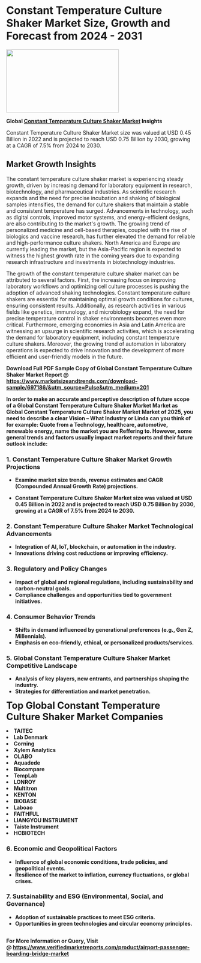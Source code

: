 <H1>Constant Temperature Culture Shaker Market Size, Growth and Forecast from 2024 - 2031</H1><img class="aligncenter size-medium wp-image-584254" src="https://thirdeyenews.in/wp-content/uploads/2024/09/Global-Market-Research-300x168.jpeg" alt="" width="300" height="168" /><p><strong>Global&nbsp;<a href="https://www.marketsizeandtrends.com/download-sample/697186/&amp;utm_source=Pulse&amp;utm_medium=201">Constant Temperature Culture Shaker Market</a> Insights</strong></p><p>Constant Temperature Culture Shaker Market size was valued at USD 0.45 Billion in 2022 and is projected to reach USD 0.75 Billion by 2030, growing at a CAGR of 7.5% from 2024 to 2030.</p><p><h2>Market Growth Insights</h2> <p>The constant temperature culture shaker market is experiencing steady growth, driven by increasing demand for laboratory equipment in research, biotechnology, and pharmaceutical industries. As scientific research expands and the need for precise incubation and shaking of biological samples intensifies, the demand for culture shakers that maintain a stable and consistent temperature has surged. Advancements in technology, such as digital controls, improved motor systems, and energy-efficient designs, are also contributing to the market's growth. The growing trend of personalized medicine and cell-based therapies, coupled with the rise of biologics and vaccine research, has further elevated the demand for reliable and high-performance culture shakers. North America and Europe are currently leading the market, but the Asia-Pacific region is expected to witness the highest growth rate in the coming years due to expanding research infrastructure and investments in biotechnology industries.</p> <p><strong></strong></p> <p>The growth of the constant temperature culture shaker market can be attributed to several factors. First, the increasing focus on improving laboratory workflows and optimizing cell culture processes is pushing the adoption of advanced shaking technologies. Constant temperature culture shakers are essential for maintaining optimal growth conditions for cultures, ensuring consistent results. Additionally, as research activities in various fields like genetics, immunology, and microbiology expand, the need for precise temperature control in shaker environments becomes even more critical. Furthermore, emerging economies in Asia and Latin America are witnessing an upsurge in scientific research activities, which is accelerating the demand for laboratory equipment, including constant temperature culture shakers. Moreover, the growing trend of automation in laboratory operations is expected to drive innovation and the development of more efficient and user-friendly models in the future.</p> <p><strong></p><p><span class=""><strong>Download Full PDF Sample Copy of Global Constant Temperature Culture Shaker Market Report</strong> @ <a href="https://www.marketsizeandtrends.com/download-sample/697186/&amp;utm_source=Pulse&amp;utm_medium=201" target="_blank">https://www.marketsizeandtrends.com/download-sample/697186/&amp;utm_source=Pulse&amp;utm_medium=201</a></span></p><p>In order to make an accurate and perceptive description of future scope of a Global&nbsp;Constant Temperature Culture Shaker Market Market as Global&nbsp;Constant Temperature Culture Shaker Market Market of 2025, you need to describe a clear Vision &ndash; What Industry or Linda can you think of for example: Quote from a Technology, healthcare, automotive, renewable energy, name the market you are Reffering to. However, some general trends and factors usually impact market reports and their future outlook include:</p><h3>1.&nbsp;<strong>Constant Temperature Culture Shaker Market Growth Projections</strong></h3><ul><li>Examine market size trends, revenue estimates and CAGR (Compounded Annual Growth Rate) projections.</li><li><p>Constant Temperature Culture Shaker Market size was valued at USD 0.45 Billion in 2022 and is projected to reach USD 0.75 Billion by 2030, growing at a CAGR of 7.5% from 2024 to 2030.</p></li></ul><h3>2.&nbsp;<strong>Constant Temperature Culture Shaker Market Technological Advancements</strong></h3><ul><li>Integration of AI, IoT, blockchain, or automation in the industry.</li><li>Innovations driving cost reductions or improving efficiency.</li></ul><h3>3.&nbsp;<strong>Regulatory and Policy Changes</strong></h3><ul><li>Impact of global and regional regulations, including sustainability and carbon-neutral goals.</li><li>Compliance challenges and opportunities tied to government initiatives.</li></ul><h3>4.&nbsp;<strong>Consumer Behavior Trends</strong></h3><ul><li>Shifts in demand influenced by generational preferences (e.g., Gen Z, Millennials).</li><li>Emphasis on eco-friendly, ethical, or personalized products/services.</li></ul><h3>5.&nbsp;<strong>Global Constant Temperature Culture Shaker Market Competitive Landscape</strong></h3><ul><li>Analysis of key players, new entrants, and partnerships shaping the industry.</li><li>Strategies for differentiation and market penetration.</li></ul><p data-pm-slice="1 1 []"><span style="color: inherit; font-family: inherit; font-size: 25px;">Top Global Constant Temperature Culture Shaker Market Companies</span></p><div class="" data-test-id=""><p><li>TAITEC</li><li> Lab Denmark</li><li> Corning</li><li> Xylem Analytics</li><li> OLABO</li><li> Aquadede</li><li> Biocompare</li><li> TempLab</li><li> LONROY</li><li> Multitron</li><li> KENTON</li><li> BIOBASE</li><li> Laboao</li><li> FAITHFUL</li><li> LIANGYOU INSTRUMENT</li><li> Taiste Instrument</li><li> HCBIOTECH</li></p></div><h3>6.&nbsp;<strong>Economic and Geopolitical Factors</strong></h3><ul><li>Influence of global economic conditions, trade policies, and geopolitical events.</li><li>Resilience of the market to inflation, currency fluctuations, or global crises.</li></ul><h3>7.&nbsp;<strong>Sustainability and ESG (Environmental, Social, and Governance)</strong></h3><ul><li>Adoption of sustainable practices to meet ESG criteria.</li><li>Opportunities in green technologies and circular economy principles.</li></ul><h2><strong style="font-size: 14px;">For More Information or Query, Visit @&nbsp;</strong><a style="background-color: #ffffff; font-size: 14px;" href="https://www.marketsizeandtrends.com/report/constant-temperature-culture-shaker-market/" target="_blank">https://www.verifiedmarketreports.com/product/airport-passenger-boarding-bridge-market</a></h2>